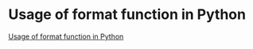 # Usage of format function in Python
[Usage of format function in Python](https://aiwithcloud.com/2022/09/15/usage_of_format_function_in_python/)